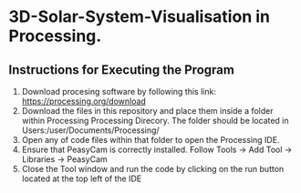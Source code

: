 # 3D-Solar-System-Visualisation in Processing.

## Instructions for Executing the Program

1. Download procesing software by following this link: https://processing.org/download
2. Download the files in this repository and place them inside a folder within Processing Processing Direcory.
   The folder should be located in Users:/user/Documents/Processing/
3. Open any of code files within that folder to open the Processing IDE.
4. Ensure that PeasyCam is correctly installed. Follow Tools -> Add Tool -> Libraries -> PeasyCam
5. Close the Tool window and run the code by clicking on the run button located at the top left of the IDE
